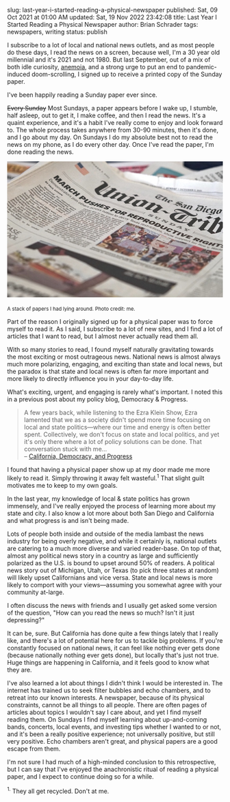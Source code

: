 slug: last-year-i-started-reading-a-physical-newspaper
published: Sat, 09 Oct 2021 at 01:00 AM
updated: Sat, 19 Nov 2022 23:42:08 
title: Last Year I Started Reading a Physical Newspaper
author: Brian Schrader
tags: newspapers, writing
status: publish

I subscribe to a lot of local and national news outlets, and as most people do these days, I read the news on a screen, because well, I'm a 30 year old millennial and it's <span id="now-dt">2021</span> and not 1980. But last September, out of a mix of both idle curiosity, [anemoia][2], and a strong urge to put an end to pandemic-induced doom-scrolling, I signed up to receive a printed copy of the Sunday paper.

I've been happily reading a Sunday paper ever since.

<del>Every Sunday</del> Most Sundays, a paper appears before I wake up, I stumble, half asleep, out to get it, I make coffee, and then I read the news. It's a quaint experience, and it's a habit I've really come to enjoy and look forward to. The whole process takes anywhere from 30-90 minutes, then it's done, and I go about my day. On Sundays I do my absolute best not to read the news on my phone, as I do every other day. Once I've read the paper, I'm done reading the news.

<img
    alt="Newspapers on a surface"
    src="/images/blog/sd-ut.jpg"
    class="image-center"
/><div class="text-center"><small>A stack of papers I had lying around. Photo credit: me.</small></div>


Part of the reason I originally signed up for a physical paper was to force myself to read it. As I said, I subscribe to a lot of new sites, and I find a lot of articles that I want to read, but I almost never actually read them all.

With so many stories to read, I found myself naturally gravitating towards the most exciting or most outrageous news. National news is almost always much more polarizing, engaging, and exciting than state and local news, but the paradox is that state and local news is often far more important and more likely to directly influence you in your day-to-day life.

What's exciting, urgent, and engaging is rarely what's important. I noted this in a previous post about my policy blog, Democracy &amp; Progress.

> A few years back, while listening to the Ezra Klein Show, Ezra lamented that we as a society didn't spend more time focusing on local and state politics—where our time and energy is often better spent. Collectively, we don't focus on state and local politics, and yet it's only there where a lot of policy solutions can be done. That conversation stuck with me...<br />
> &ndash; [California, Democracy, and Progress](/archive/california-democracy-and-progress/)

I found that having a physical paper show up at my door made me more likely to read it. Simply throwing it away felt wasteful.<sup>1</sup> That slight guilt motivates me to keep to my own goals.

In the last year, my knowledge of local &amp; state politics has grown immensely, and I've really enjoyed the process of learning more about my state and city. I also know a lot more about both San Diego and California and what progress is and isn't being made.

Lots of people both inside and outside of the media lambast the news industry for being overly negative, and while it certainly is, national outlets are catering to a much more diverse and varied reader-base. On top of that, almost any political news story in a country as large and sufficiently polarized as the U.S. is bound to upset around 50% of readers. A political news story out of Michigan, Utah, or Texas (to pick three states at random) will likely upset Californians and vice versa. State and local news is more likely to comport with your views&mdash;assuming you somewhat agree with your community at-large.

I often discuss the news with friends and I usually get asked some version of the question, "How can you read the news so much? Isn't it just depressing?"

It can be, sure. But California has done quite a few things lately that I really like, and there's a lot of potential here for us to tackle big problems. If you're constantly focused on national news, it can feel like nothing ever gets done (because nationally nothing ever gets done), but locally that's just not true. Huge things are happening in California, and it feels good to know what they are.

I've also learned a lot about things I didn't think I would be interested in. The internet has trained us to seek filter bubbles and echo chambers, and to retreat into our known interests. A newspaper, because of its physical constraints, cannot be all things to all people. There are often pages of articles about topics I wouldn't say I care about, and yet I find myself reading them. On Sundays I find myself learning about up-and-coming bands, concerts, local events, and investing tips whether I wanted to or not, and it's been a really positive experience; not universally positive, but still very positive. Echo chambers aren't great, and physical papers are a good escape from them.

I'm not sure I had much of a high-minded conclusion to this retrospective, but I can say that I've enjoyed the anachronistic ritual of reading a physical paper, and I expect to continue doing so for a while.

[1]: https://pine.blog/
[2]: https://www.dictionaryofobscuresorrows.com/post/105778238455/anemoia-n-nostalgia-for-a-time-youve-never
[3]: https://www.indiebound.org/book/9781733623780

<div class="footnote">
<sup>1.</sup> They all get recycled. Don't at me.
</div>


<script>
document.getElementById('now-dt').innerHTML = (new Date()).getFullYear();
</script>

